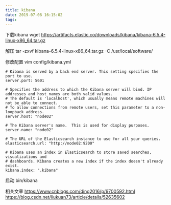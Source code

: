 ```yaml
---
title: kibana
date: 2019-07-08 16:15:02
tags:
---
```

下载kibana
wget https://artifacts.elastic.co/downloads/kibana/kibana-6.5.4-linux-x86_64.tar.gz

解压
tar -zxvf kibana-6.5.4-linux-x86_64.tar.gz -C /usr/local/software/

修改配置
vim config/kibana.yml
```text
# Kibana is served by a back end server. This setting specifies the port to use.
server.port: 5601

# Specifies the address to which the Kibana server will bind. IP addresses and host names are both valid values.
# The default is 'localhost', which usually means remote machines will not be able to connect.
# To allow connections from remote users, set this parameter to a non-loopback address.
server.host: "node02"

# The Kibana server's name.  This is used for display purposes.
server.name: "node02"

# The URL of the Elasticsearch instance to use for all your queries.
elasticsearch.url: "http://node02:9200"

# Kibana uses an index in Elasticsearch to store saved searches, visualizations and
# dashboards. Kibana creates a new index if the index doesn't already exist.
kibana.index: ".kibana"
```

启动
bin/kibana

相关文章
https://www.cnblogs.com/ding2016/p/9700592.html
https://blog.csdn.net/liukuan73/article/details/52635602
